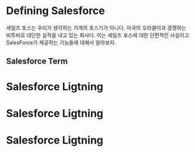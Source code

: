 # Defining Salesforce 

세일즈 포스는 우리가 생각하는 가게의 포스기가 아니다. 미국의 오라클이과 경쟁하는 비투비로 대단한 실적을 내고 있는 회사다. 이는 세일즈 포스에 대한 단편적인 사실이고 
SalesForce가 제공하는 기능들에 대해서 알아보자.


## Salesforce Term

# Salesforce Ligtning


# Salesforce Ligtning

# Salesforce Ligtning



